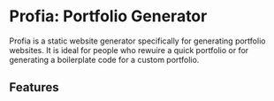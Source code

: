 # Profia: Portfolio Generator

Profia is a static website generator specifically for generating portfolio websites. It is ideal for people who rewuire a quick portfolio or for generating a boilerplate code for a custom portfolio.

## Features
